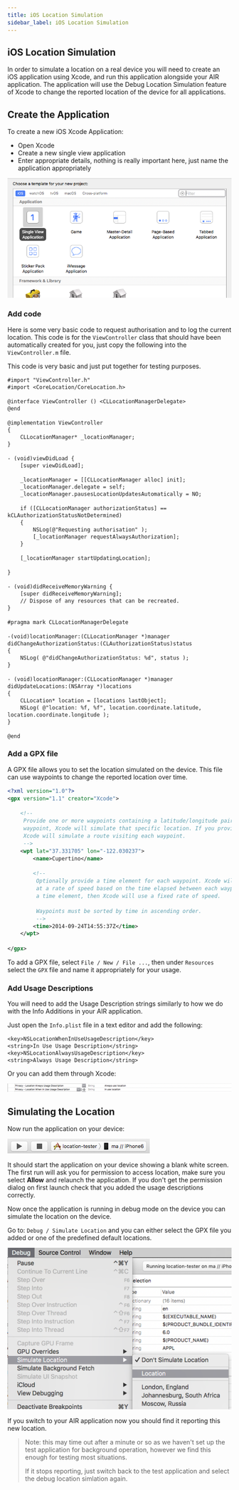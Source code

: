 ```yaml
---
title: iOS Location Simulation
sidebar_label: iOS Location Simulation
---
```


## iOS Location Simulation

In order to simulate a location on a real device you will need to create an iOS application 
using Xcode, and run this application alongside your AIR application. The application will 
use the Debug Location Simulation feature of Xcode to change the reported location of the 
device for all applications.


## Create the Application

To create a new iOS Xcode Application:

- Open Xcode
- Create a new single view application 
- Enter appropriate details, nothing is really important here, just name the application appropriately 

![](images/ios_location_simulation_new-project.png)


### Add code 

Here is some very basic code to request authorisation and to log the current location.
This code is for the `ViewController` class that should have been automatically created 
for you, just copy the following into the `ViewController.m` file. 

This code is very basic and just put together for testing purposes.

```objc
#import "ViewController.h"
#import <CoreLocation/CoreLocation.h>

@interface ViewController () <CLLocationManagerDelegate>
@end

@implementation ViewController
{
	CLLocationManager* _locationManager;
}

- (void)viewDidLoad {
	[super viewDidLoad];
	
	_locationManager = [[CLLocationManager alloc] init];
	_locationManager.delegate = self;
	_locationManager.pausesLocationUpdatesAutomatically = NO;
	
	if ([CLLocationManager authorizationStatus] == kCLAuthorizationStatusNotDetermined)
	{
		NSLog(@"Requesting authorisation" );
		[_locationManager requestAlwaysAuthorization];
	}
	
	[_locationManager startUpdatingLocation];

}

- (void)didReceiveMemoryWarning {
	[super didReceiveMemoryWarning];
	// Dispose of any resources that can be recreated.
}

#pragma mark CLLocationManagerDelegate

-(void)locationManager:(CLLocationManager *)manager didChangeAuthorizationStatus:(CLAuthorizationStatus)status
{
	NSLog( @"didChangeAuthorizationStatus: %d", status );
}

- (void)locationManager:(CLLocationManager *)manager didUpdateLocations:(NSArray *)locations
{
	CLLocation* location = [locations lastObject];
	NSLog( @"location: %f, %f", location.coordinate.latitude, location.coordinate.longitude );
}

@end
```



### Add a GPX file 

A GPX file allows you to set the location simulated on the device. This file can use
waypoints to change the reported location over time. 

```xml
<?xml version="1.0"?>
<gpx version="1.1" creator="Xcode">
    
    <!--
     Provide one or more waypoints containing a latitude/longitude pair. If you provide one
     waypoint, Xcode will simulate that specific location. If you provide multiple waypoints,
     Xcode will simulate a route visiting each waypoint.
     -->
    <wpt lat="37.331705" lon="-122.030237">
        <name>Cupertino</name>
        
        <!--
         Optionally provide a time element for each waypoint. Xcode will interpolate movement
         at a rate of speed based on the time elapsed between each waypoint. If you do not provide
         a time element, then Xcode will use a fixed rate of speed.
         
         Waypoints must be sorted by time in ascending order.
         -->
        <time>2014-09-24T14:55:37Z</time>
    </wpt>
    
</gpx>
```

To add a GPX file, select `File / New / File ...`, then under `Resources` select the `GPX` file and
name it appropriately for your usage.


### Add Usage Descriptions

You will need to add the Usage Description strings similarly to how we do with the Info Additions
in your AIR application.

Just open the `Info.plist` file in a text editor and add the following:

```
<key>NSLocationWhenInUseUsageDescription</key>
<string>In Use Usage Description</string>
<key>NSLocationAlwaysUsageDescription</key>
<string>Always Usage Description</string>
```

Or you can add them through Xcode:

![](images/ios_location_simulation_info-usage.png)



## Simulating the Location

Now run the application on your device:

![](images/ios_location_simulation_run.png)

It should start the application on your device showing a blank white screen.
The first run will ask you for permission to access location, make sure you select **Allow** 
and relaunch the application. If you don't get the permission dialog on first launch
check that you added the usage descriptions correctly.

Now once the application is running in debug mode on the device you can simulate 
the location on the device. 

Go to: `Debug / Simulate Location` and you can either select the GPX file you added or one 
of the predefined default locations. 

![](images/ios_location_simulation_sim-location.png)


If you switch to your AIR application now you should find it reporting this new location.

>
> Note: this may time out after a minute or so as we haven't set up the test application
> for background operation, however we find this enough for testing most situations.
> 
> If it stops reporting, just switch back to the test application and select the debug 
> location simlation again. 
>
